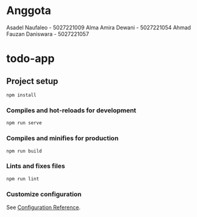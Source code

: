 # Anggota

Asadel Naufaleo - 5027221009
Alma Amira Dewani - 5027221054
Ahmad Fauzan Daniswara - 5027221057

# todo-app

## Project setup
```
npm install
```

### Compiles and hot-reloads for development
```
npm run serve
```

### Compiles and minifies for production
```
npm run build
```

### Lints and fixes files
```
npm run lint
```

### Customize configuration
See [Configuration Reference](https://cli.vuejs.org/config/).
